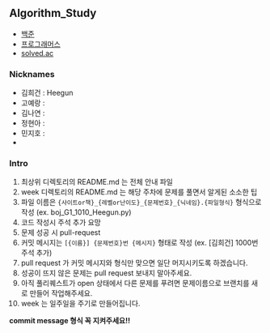 ## Algorithm_Study

- [백준](https://www.acmicpc.net)
- [프로그래머스](https://programmers.co.kr)
- [solved.ac](https://solved.ac)

### Nicknames

- 김희건 : Heegun
- 고예랑 : 
- 김나연 :
- 정현아 :
- 민지호 :
- 

### Intro

1. 최상위 디렉토리의 README.md 는 전체 안내 파일
2. week 디렉토리의 README.md 는 해당 주차에 문제를 풀면서 알게된 소소한 팁
3. 파일 이름은 `{사이트or책}_{레벨or난이도}_{문제번호}_{닉네임}.{파일형식}` 형식으로 작성 (ex. boj_G1_1010_Heegun.py)
4. 코드 작성시 주석 추가 요망
5. 문제 성공 시 pull-request
6. 커밋 메시지는 `[{이름}] {문제번호}번 {메시지}` 형태로 작성 (ex. [김희건] 1000번 주석 추가)  
7. pull request 가 커밋 메시지와 형식만 맞으면 일단 머지시키도록 하겠습니다.
8. 성공이 뜨지 않은 문제는 pull request 보내지 말아주세요.
9. 아직 풀리퀘스트가 open 상태에서 다른 문제를 푸려면 문제이름으로 브랜치를 새로 만들어 작업해주세요.
10. week 는 일주일을 주기로 만들어집니다.

**commit message 형식 꼭 지켜주세요!!**

